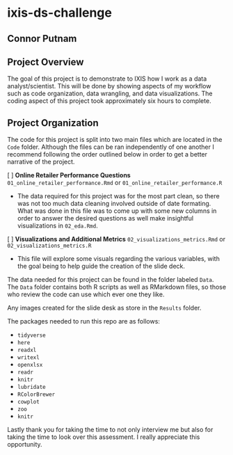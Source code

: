 # ixis-ds-challenge
## Connor Putnam
<!-- badges: start -->
<!-- badges: end -->

## Project Overview

The goal of this project is to demonstrate to IXIS how I work as a data analyst/scientist. This will be done by showing aspects of my workflow such as code organization, data wrangling, and data visualizations. The coding aspect of this project took approximately six hours to complete.

## Project Organization

The code for this project is split into two main files which are located in the `Code` folder. Although the files can be ran independently of one another I recommend following the order outlined below in order to get a better narrative of the project. 

[ ] **Online Retailer Performance Questions** `01_online_retailer_performance.Rmd` or `01_online_retailer_performance.R`
  
  * The data required for this project was for the most part clean, so there was not too much data cleaning involved outside of date formating. What was done in this file was to come up with some new columns in order to answer the desired questions as well make insightful visualizations in `02_eda.Rmd`.

[ ] **Visualizations and Additional Metrics** `02_visualizations_metrics.Rmd` or `02_visualizations_metrics.R`
  
  * This file will explore some visuals regarding the various variables, with the goal being to help guide the creation of the slide deck.
  
The data needed for this project can be found in the folder labeled `Data`. The `Data` folder contains both R scripts as well as RMarkdown files, so those who review the code can use which ever one they like.

Any images created for the slide desk as store in the `Results` folder.

The packages needed to run this repo are as follows:

  * `tidyverse`
  * `here`
  * `readxl`
  * `writexl`
  * `openxlsx`
  * `readr`
  * `knitr`
  * `lubridate`
  * `RColorBrewer`
  * `cowplot`
  * `zoo`
  * `knitr`
  
Lastly thank you for taking the time to not only interview me but also for taking the time to look over this assessment. I really appreciate this opportunity.